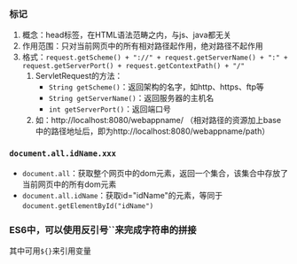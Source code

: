### <base>标记
1. 概念：head标签，在HTML语法范畴之内，与js、java都无关
2. 作用范围：只对当前网页中的所有相对路径起作用，绝对路径不起作用
3. 格式：`request.getScheme() + "://" + request.getServerName() + ":" + request.getServerPort() + request.getContextPath() + "/"`
    1. ServletRequest的方法：
        - `String getScheme()`：返回架构的名字，如http、https、ftp等
        - `String getServerName()`：返回服务器的主机名
        - `int getServerPort()`：返回端口号
    2. 如：http://localhost:8080/webappname/
    （相对路径的资源加上base中的路径地址后，即为http://localhost:8080/webappname/path）

### `document.all.idName.xxx`
- `document.all`：获取整个网页中的dom元素，返回一个集合，该集合中存放了当前网页中的所有dom元素
- `document.all.idName`：获取id="idName"的元素，等同于`document.getElementById("idName")`

### ES6中，可以使用反引号``来完成字符串的拼接
其中可用`${}`来引用变量